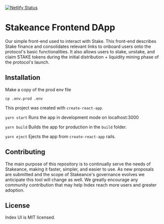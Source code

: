 [![Netlify Status](https://api.netlify.com/api/v1/badges/f0b50b52-d688-4312-a993-8f43cb925d59/deploy-status)](https://app.netlify.com/sites/stake-finance/deploys)

# Stakeance Frontend DApp

Our simple front-end used to interact with Stake. This front-end describes Stake finance and consolidates relevant links to onboard users onto the protocol's basic functionalities. It also allows users to stake, unstake, and claim STAKE tokens during the initial distribution + liquidity mining phase of the protocol's launch.

## Installation

Make a copy of the prod env file

`cp .env.prod .env`

This project was created with `create-react-app`.

`yarn start`
Runs the app in development mode on localhost:3000

`yarn build`
Builds the app for production in the `build` folder.

`yarn eject`
Ejects the app from `create-react-app` rails.

## Contributing

The main purpose of this repository is to continually serve the needs of Stakeance, making it faster, simpler, and easier to use. As new proposals are submitted and the scope of Stakeance's governance evolves we anticipate this tool will change as well.
We greatly encourage any community contribution that may help Index reach more users and greater adoption.

## License
Index UI is MIT licensed.
